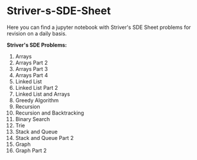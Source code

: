 # Striver-s-SDE-Sheet
Here you can find a jupyter notebook with Striver's SDE Sheet problems for revision on a daily basis.

**Striver's SDE Problems:**
1. Arrays
2. Arrays Part 2
3. Arrays Part 3
4. Arrays Part 4
5. Linked List
6. Linked List Part 2
7. Linked List and Arrays
8. Greedy Algorithm
9. Recursion
10. Recursion and Backtracking
11. Binary Search
12. Trie
13. Stack and Queue
14. Stack and Queue Part 2
15. Graph
16. Graph Part 2
